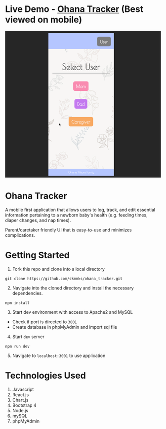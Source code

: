 # Live Demo - <a href="http://ohanatracker.com">Ohana Tracker</a> (Best viewed on mobile)
<img src="ohanademo.gif">

# Ohana Tracker 
A mobile first application that allows users to log, track, and edit essential information pertaining to a newborn baby's health (e.g. feeding times, diaper changes, and nap times).  

Parent/caretaker friendly UI that is easy-to-use and minimizes complications.

# Getting Started 
1. Fork this repo and clone into a local directory
```
git clone https://github.com/skmmks/ohana_tracker.git
```
2. Navigate into the cloned directory and install the necessary dependencies.
```
npm install
```
3. Start dev environment with access to Apache2 and MySQL
- Check if port is directed to `3001`
- Create database in phpMyAdmin and import sql file 
4. Start `dev` server 
```
npm run dev
```
5. Navigate to `localhost:3001` to use application 

# Technologies Used 
1. Javascript 
2. React.js
3. Chart.js
4. Bootstrap 4
5. Node.js
6. mySQL
7. phpMyAdmin
